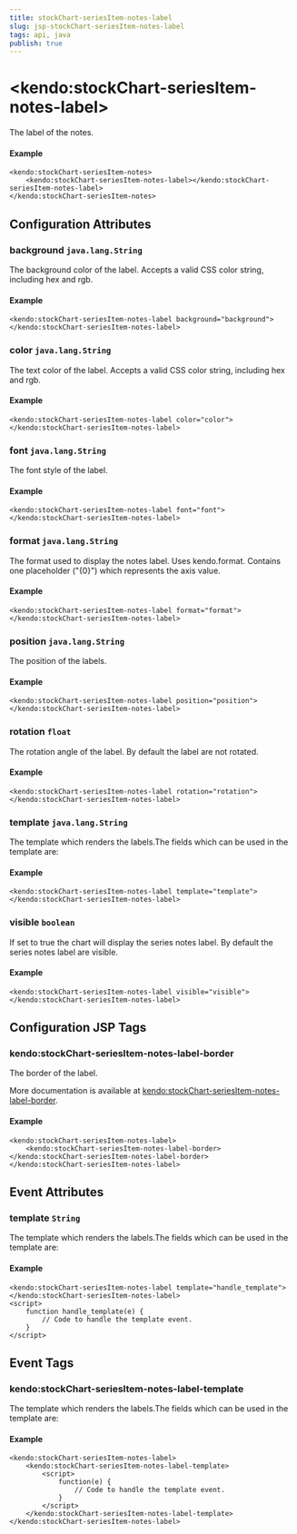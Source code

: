 ```yaml
---
title: stockChart-seriesItem-notes-label
slug: jsp-stockChart-seriesItem-notes-label
tags: api, java
publish: true
---
```


# \<kendo:stockChart-seriesItem-notes-label\>

The label of the notes.

#### Example
    <kendo:stockChart-seriesItem-notes>
        <kendo:stockChart-seriesItem-notes-label></kendo:stockChart-seriesItem-notes-label>
    </kendo:stockChart-seriesItem-notes>

## Configuration Attributes

### background `java.lang.String`

The background color of the label. Accepts a valid CSS color string, including hex and rgb.

#### Example
    <kendo:stockChart-seriesItem-notes-label background="background">
    </kendo:stockChart-seriesItem-notes-label>

### color `java.lang.String`

The text color of the label. Accepts a valid CSS color string, including hex and rgb.

#### Example
    <kendo:stockChart-seriesItem-notes-label color="color">
    </kendo:stockChart-seriesItem-notes-label>

### font `java.lang.String`

The font style of the label.

#### Example
    <kendo:stockChart-seriesItem-notes-label font="font">
    </kendo:stockChart-seriesItem-notes-label>

### format `java.lang.String`

The format used to display the notes label. Uses kendo.format. Contains one placeholder ("{0}") which represents the axis value.

#### Example
    <kendo:stockChart-seriesItem-notes-label format="format">
    </kendo:stockChart-seriesItem-notes-label>

### position `java.lang.String`

The position of the labels.

#### Example
    <kendo:stockChart-seriesItem-notes-label position="position">
    </kendo:stockChart-seriesItem-notes-label>

### rotation `float`

The rotation angle of the label. By default the label are not rotated.

#### Example
    <kendo:stockChart-seriesItem-notes-label rotation="rotation">
    </kendo:stockChart-seriesItem-notes-label>

### template `java.lang.String`

The template which renders the labels.The fields which can be used in the template are:

#### Example
    <kendo:stockChart-seriesItem-notes-label template="template">
    </kendo:stockChart-seriesItem-notes-label>

### visible `boolean`

If set to true the chart will display the series notes label. By default the series notes label are visible.

#### Example
    <kendo:stockChart-seriesItem-notes-label visible="visible">
    </kendo:stockChart-seriesItem-notes-label>


##  Configuration JSP Tags

### kendo:stockChart-seriesItem-notes-label-border

The border of the label.

More documentation is available at [kendo:stockChart-seriesItem-notes-label-border](/kendo-ui/api/wrappers/jsp/stockchart/seriesitem-notes-label-border).

#### Example

    <kendo:stockChart-seriesItem-notes-label>
        <kendo:stockChart-seriesItem-notes-label-border></kendo:stockChart-seriesItem-notes-label-border>
    </kendo:stockChart-seriesItem-notes-label>


## Event Attributes

### template `String`

The template which renders the labels.The fields which can be used in the template are:


#### Example
    <kendo:stockChart-seriesItem-notes-label template="handle_template">
    </kendo:stockChart-seriesItem-notes-label>
    <script>
        function handle_template(e) {
            // Code to handle the template event.
        }
    </script>

## Event Tags

### kendo:stockChart-seriesItem-notes-label-template

The template which renders the labels.The fields which can be used in the template are:


#### Example
    <kendo:stockChart-seriesItem-notes-label>
        <kendo:stockChart-seriesItem-notes-label-template>
            <script>
                function(e) {
                    // Code to handle the template event.
                }
            </script>
        </kendo:stockChart-seriesItem-notes-label-template>
    </kendo:stockChart-seriesItem-notes-label>

